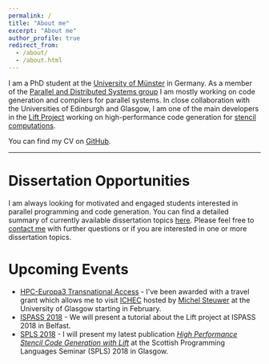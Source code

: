 ```yaml
---
permalink: /
title: "About me"
excerpt: "About me"
author_profile: true
redirect_from: 
  - /about/
  - /about.html
---
```


I am a PhD student at the [University of Münster](https://www.uni-muenster.de/en/) in Germany. 
As a member of the [Parallel and Distributed Systems group](https://www.uni-muenster.de/PVS/en/index.html) I am mostly working on code generation and compilers for parallel systems.
In close collaboration with the Universities of Edinburgh and Glasgow, I am one of the main developers in the [Lift Project](http://www.lift-project.org) working on high-performance code generation for [stencil computations](http://www.lift-project.org/stencils).

You can find my CV on [GitHub](https://github.com/bastianhagedorn/cv/blob/master/hagedorn_cv.pdf).

---

Dissertation Opportunities
======
I am always looking for motivated and engaged students interested in parallel programming and code generation.
You can find a detailed summary of currently available dissertation topics [here](/research/).
Please feel free to [contact me](/contact/) with further questions or if you are interested in one or more dissertation topics.

Upcoming Events
======

* [HPC-Europa3 Transnational Access](http://www.hpc-europa.eu/) - I've been awarded with a travel grant which allows me to visit [ICHEC](https://www.ichec.ie/) hosted by [Michel Steuwer](http://michel.steuwer.info/) at the University of Glasgow starting in February.
* [ISPASS 2018](http://www.ispass.org/ispass2018/) - We will present a tutorial about the Lift project at ISPASS 2018 in Belfast.
* [SPLS 2018](http://www.dcs.gla.ac.uk/research/spls/) - I will present my latest publication [_High Performance Stencil Code Generation with Lift_](/publications/2018/CGO/) at the Scottish Programming Languages Seminar (SPLS) 2018 in Glasgow.
